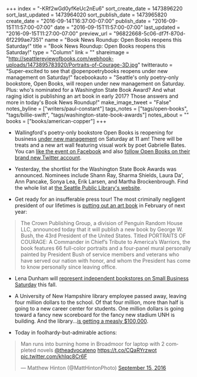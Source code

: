 +++
index = "-KRf2wGd0yfKeUc2nEu6"
sort_create_date = 1473896220
sort_last_updated = 1473964020
sort_publish_date = 1473965820
create_date = "2016-09-14T16:37:00-07:00"
publish_date = "2016-09-15T11:57:00-07:00"
date = "2016-09-15T11:57:00-07:00"
last_updated = "2016-09-15T11:27:00-07:00"
preview_url = "96822668-5c06-df7f-870d-6f2299ae7351"
name = "Book News Roundup: Open Books reopens this Saturday!"
title = "Book News Roundup: Open Books reopens this Saturday!"
type = "Column"
link = ""
shareimage = "http://seattlereviewofbooks.com/webhook-uploads/1473895783920/Portraits-of-Courage-3D.jpg"
twitterauto = "Super-excited to see that @openpoetrybooks reopens under new management on Saturday!"
facebookauto = "Seattle's only poetry-only bookstore, Open Books, will reopen under new management on Saturday. Plus: who's nominated for a Washington State Book Award? And what raging idiot is publishing an art book in early 2017? Those answers and more in today's Book News Roundup!"
make_image_tweet = "False"
notes_byline = ["writers/paul-constant"]
tags_notes = ["tags/open-books", "tags/billie-swift", "tags/washington-state-book-awards"]
notes_about = ""
books = ["books/american-copper"]
+++
* Wallingford's poetry-only bookstore Open Books is reopening for business [under new management](http://www.seattlereviewofbooks.com/notes/2016/04/27/introducing-billie-swift-the-new-owner-of-open-books/) on Saturday at 11 am! There will be treats and a new art wall featuring visual work by poet Gabrielle Bates. You can [like the event on Facebook](https://www.facebook.com/events/1668907273423440/1669244030056431/?notif_t=like&notif_id=1473893932910690) and also [follow Open Books on their brand new Twitter account](https://twitter.com/openpoetrybooks).

* Yesterday, the shortlist for the Washington State Book Awards was announced. Nominees include Shann Ray, Sharma Shields, Laura Da', Ann Pancake, Sonya Lea, Erik Larsen, and Martha Brockenbrough. Find the whole list at [the Seattle Public Library's website](http://www.spl.org/about-the-library/library-news-releases/wsba-finalists-announced-914).

* Get ready for an insufferable press tour! The most criminally negligent president of our lifetimes is [putting out an art book](http://crownpublishing.com/feature/president-george-w-bush-publish-book-honoring-courage-sacrifice-americas-military-veterans/#.V9nJL1DyuB1) in February of next year:

<blockquote>The Crown Publishing Group, a division of Penguin Random House LLC, announced today that it will publish a new book by George W. Bush, the 43rd President of the United States. Titled PORTRAITS OF COURAGE: A Commander in Chief’s Tribute to America’s Warriors, the book features 66 full-color portraits and a four-panel mural personally painted by President Bush of service members and veterans who have served our nation with honor, and whom the President has come to know personally since leaving office.</blockquote>

* Lena Dunham will [represent independent bookstores on Small Business Saturday](http://www.adweek.com/galleycat/lena-dunham-is-new-spokesperson-for-indies-first/124888) this fall.

* A University of New Hampshire library employee passed away, leaving four million dollars to the school. Of that four million, more than half is going to a new career center for students. One million dollars is going toward a fancy new scoreboard for the fancy new stadium UNH is building. And the library...[is getting a measly $100,000](https://www.insidehighered.com/news/2016/09/15/critics-question-spending-librarians-donation-scoreboard?utm_source=Inside+Higher+Ed&utm_campaign=c72eec25d2-DNU20160915&utm_medium=email&utm_term=0_1fcbc04421-c72eec25d2-199444225&mc_cid=c72eec25d2&mc_eid=5a987e3d6d).

* Today in foolhardy-but-admirable actions:

<blockquote class="twitter-tweet" data-lang="en"><p lang="en" dir="ltr">Man runs into burning home in Broadmoor for laptop with 2 completed novels <a href="https://twitter.com/theadvocateno">@theadvocateno</a> <a href="https://t.co/CQaRYrzwot">https://t.co/CQaRYrzwot</a> <a href="https://t.co/khIqc8Cr6F">pic.twitter.com/khIqc8Cr6F</a></p>&mdash; Matthew Hinton (@MattHintonPhoto) <a href="https://twitter.com/MattHintonPhoto/status/776478017736409088">September 15, 2016</a></blockquote>


